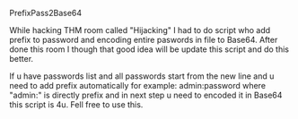  PrefixPass2Base64

While hacking THM  room called "Hijacking" I had to do script who add prefix to password and encoding entire paswords in file to Base64. After done this room I though that good idea will be update this script and do this better. 

If u have passwords list and all passwords start from the new line and u need to add prefix automatically for example: admin:password where "admin:" is directly prefix and in next step u need to encoded it in Base64 this script is 4u. Fell free to use this.
